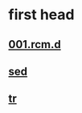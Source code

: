 # first head

## [001.rcm.d](/REPOBARE/_repo/NBash/.d/.opus/.ins_dr/001.rcm.d/res.md)

## [sed](/REPOBARE/_repo/NBash/.arb/util/sed.ram/.grot/opus.d/one.d/cntx.res.md)
## [tr](/REPOBARE/_repo/NBash/.arb/util/tr.ram/.grot/opus.d/one.d/cntx.res.md)